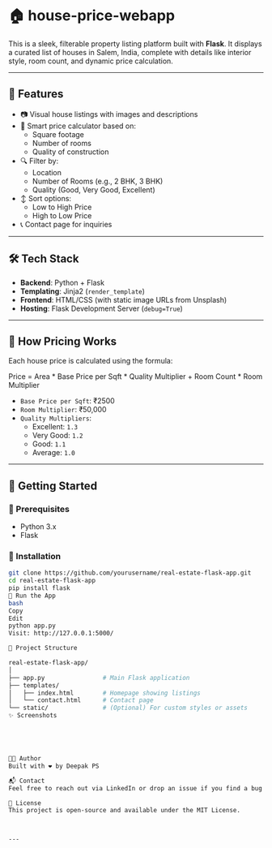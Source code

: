 
# 🏠 house-price-webapp

This is a sleek, filterable property listing platform built with **Flask**. It displays a curated list of houses in Salem, India, complete with details like interior style, room count, and dynamic price calculation.

---

## 🔧 Features

- 📷 Visual house listings with images and descriptions
- 🧠 Smart price calculator based on:
  - Square footage
  - Number of rooms
  - Quality of construction
- 🔍 Filter by:
  - Location
  - Number of Rooms (e.g., 2 BHK, 3 BHK)
  - Quality (Good, Very Good, Excellent)
- ↕️ Sort options:
  - Low to High Price
  - High to Low Price
- 📞 Contact page for inquiries

---

## 🛠️ Tech Stack

- **Backend**: Python + Flask
- **Templating**: Jinja2 (`render_template`)
- **Frontend**: HTML/CSS (with static image URLs from Unsplash)
- **Hosting**: Flask Development Server (`debug=True`)

---

## 🧠 How Pricing Works

Each house price is calculated using the formula:

Price = Area * Base Price per Sqft * Quality Multiplier + Room Count * Room Multiplier


- `Base Price per Sqft`: ₹2500
- `Room Multiplier`: ₹50,000
- `Quality Multipliers`:
  - Excellent: `1.3`
  - Very Good: `1.2`
  - Good: `1.1`
  - Average: `1.0`

---

## 🚀 Getting Started

### 🔹 Prerequisites

- Python 3.x
- Flask

### 🔹 Installation

```bash
git clone https://github.com/yourusername/real-estate-flask-app.git
cd real-estate-flask-app
pip install flask
🔹 Run the App
bash
Copy
Edit
python app.py
Visit: http://127.0.0.1:5000/

📁 Project Structure

real-estate-flask-app/
│
├── app.py                # Main Flask application
├── templates/
│   ├── index.html        # Homepage showing listings
│   └── contact.html      # Contact page
└── static/               # (Optional) For custom styles or assets
✨ Screenshots 





🧑‍💻 Author
Built with ❤️ by Deepak PS

📬 Contact
Feel free to reach out via LinkedIn or drop an issue if you find a bug!

📜 License
This project is open-source and available under the MIT License.



---


